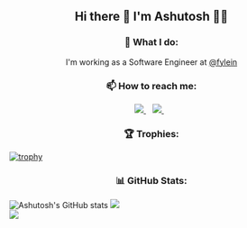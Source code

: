 <h2 align=center>Hi there 👋 I'm Ashutosh 👨‍💻</h2>

<h3 align=center>🔭 What I do: </h3>

<p align='center'>
  I'm working as a Software Engineer at <a href="https://github.com/fylein">@fylein</a>
</p>

<h3 align=center>📫 How to reach me:</h3>

<p align=center>
  <a href="https://www.linkedin.com/in/muleyashutosh/">
    <img src="https://img.shields.io/badge/linkedin-%230077B5.svg?&style=for-the-badge&logo=linkedin&logoColor=white" />
  </a>&nbsp;&nbsp;
  
  <a href="https://x.com/muley_ashu/">
    <img src="https://img.shields.io/badge/X-000000?style=for-the-badge&logo=x&logoColor=white" />
  </a>&nbsp;&nbsp;
</p>

<h3 align=center>🏆 Trophies:</h3>

<p align=center>

  [![trophy](https://github-profile-trophy.vercel.app/?username=muleyashutosh&theme=onedark)](https://github.com/ryo-ma/github-profile-trophy)

</p> 

<h3 align=center>📊 GitHub Stats:</h3>

<p align=center>
  
  ![Ashutosh's GitHub stats](https://github-readme-stats-sigma-five.vercel.app/api?username=muleyashutosh&theme=dark&show_icons=true&count_private=true&include_all_commits=true)
  ![](https://github-readme-streak-stats.herokuapp.com/?user=muleyashutosh&theme=dark&hide_border=false)<br/>
  ![](https://github-readme-stats.vercel.app/api/top-langs/?username=muleyashutosh&theme=dark&hide_border=false&include_all_commits=true&count_private=true&layout=compact)

</p>
